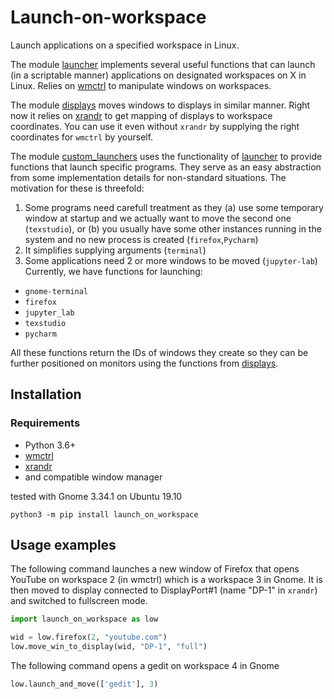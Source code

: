 # Launch-on-workspace
Launch applications on a specified workspace in Linux.

The module [launcher](launcher.py) implements several useful functions that can launch (in a scriptable manner) applications on designated workspaces on X in Linux. Relies on [wmctrl](http://tripie.sweb.cz/utils/wmctrl/) to manipulate windows on workspaces.

The module [displays](displays.py) moves windows to displays in similar manner. Right now it relies on [xrandr](https://www.x.org/wiki/Projects/XRandR/) to get mapping of displays to workspace coordinates. You can use it even without `xrandr` by supplying the right coordinates for `wmctrl` by yourself.

The module [custom_launchers](custom_launchers.py) uses the functionality of [launcher](launcher.py) to provide functions that launch specific programs. They serve as an easy abstraction from some implementation details for non-standard situations. The motivation for these is threefold:
 1. Some programs need carefull treatment as they (a) use some temporary window at startup and we actually want to move the second one (`texstudio`), or (b) you usually have some other instances running in the system and no new process is created (`firefox`,`Pycharm`)
 2. It simplifies supplying arguments (`terminal`)
 3. Some applications need 2 or more windows to be moved (`jupyter-lab`)
Currently, we have functions for launching:
 * `gnome-terminal`
 * `firefox`
 * `jupyter_lab`
 * `texstudio`
 * `pycharm`

All these functions return the IDs of windows they create so they can be further positioned on monitors using the functions from [displays](displays.py).

## Installation

### Requirements
* Python 3.6+
* [wmctrl](http://tripie.sweb.cz/utils/wmctrl/)
* [xrandr](https://www.x.org/wiki/Projects/XRandR/)
* and compatible window manager 

tested with Gnome 3.34.1 on Ubuntu 19.10

```
python3 -m pip install launch_on_workspace
```

## Usage examples
The following command launches a new window of Firefox that opens YouTube on workspace 2 (in wmctrl) which is a workspace 3 in Gnome. It is then moved to display connected to DisplayPort#1 (name "DP-1" in `xrandr`) and switched to fullscreen mode.

```python
import launch_on_workspace as low

wid = low.firefox(2, "youtube.com")
low.move_win_to_display(wid, "DP-1", "full")
```

The following command opens a gedit on workspace 4 in Gnome
```python
low.launch_and_move(['gedit'], 3)
```
